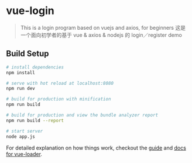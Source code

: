 # vue-login

> This is a login program based on vuejs and axios, for beginners
> 这是一个面向初学者的基于 vue & axios & nodejs 的 login／register demo

## Build Setup

``` bash
# install dependencies
npm install

# serve with hot reload at localhost:8080
npm run dev

# build for production with minification
npm run build

# build for production and view the bundle analyzer report
npm run build --report

# start server
node app.js
```


For detailed explanation on how things work, checkout the [guide](http://vuejs-templates.github.io/webpack/) and [docs for vue-loader](http://vuejs.github.io/vue-loader).
